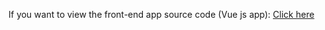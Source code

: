 If you want to view the front-end app source code (Vue js app): [Click here](https://github.com/alabaganne/Satoripop-Collaborators-Management-Vue-js-Front-end)
